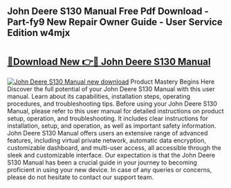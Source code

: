 ## John Deere S130 Manual Free Pdf Download - Part-fy9 New Repair Owner Guide - User Service Edition w4mjx

# <h2><a href="http://bc94431.oget.top/?id=John+Deere+S130+Manual">🔗Download New 👉🔴 John Deere S130 Manual</a></h2>

[![John Deere S130 Manual new download](https://i.imgur.com/5g1atiW.png)](http://bc94431.oget.top/?id=John+Deere+S130+Manual)
Product Mastery Begins Here Discover the full potential of your John Deere S130 Manual with this user manual. Learn about its capabilities, installation steps, operating procedures, and troubleshooting tips. Before using your John Deere S130 Manual, please refer to this user manual for detailed instructions on product setup, operation, and troubleshooting. It includes clear instructions for installation, setup, and operation, as well as important safety information. John Deere S130 Manual offers users an extensive range of advanced features, including virtual private network, automatic data encryption, customizable dashboard, and multi-user access, all accessible through the sleek and customizable interface. Our expectation is that the John Deere S130 Manual has been a crucial guide in your journey to becoming proficient in using your new device. In case of any queries or concerns, please do not hesitate to contact our support team.
